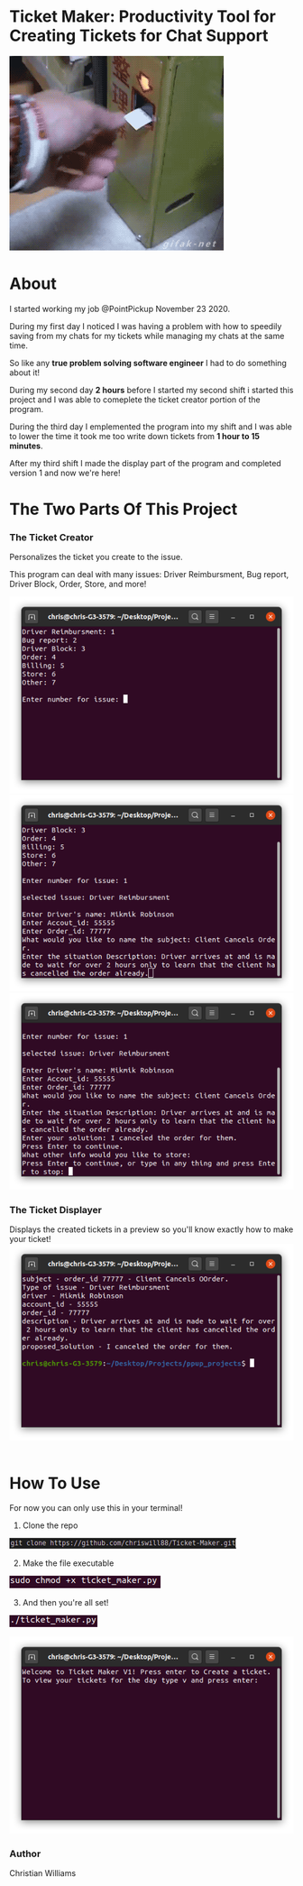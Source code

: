 # Ticket Maker: Productivity Tool for Creating Tickets for Chat Support
![ticket](photos/ticket.gif)


# About

I started working my job @PointPickup November 23 2020.

During my first day I noticed I was having a problem with how to speedily saving from my chats for my tickets while managing my chats at the same time.

So like any **true problem solving software engineer** I had to do something about it!

During my second day **2 hours** before I started my second shift i started this project and I was able to comeplete the ticket creator portion of the program.

During the third day I emplemented the program into my shift and I was able to lower the time it took me too write down tickets from **1 hour to 15 minutes**.

After my third shift I made the display part of the program and completed version 1 and now we're here!
&nbsp;
&nbsp;

# The Two Parts Of This Project

### The Ticket Creator

Personalizes the ticket you create to the issue.

This program can deal with many issues: 
Driver Reimbursment, Bug report, Driver Block, Order, Store, and more!


![issues](photos/issues.png)
![questions1](photos/questions1.png)
![questions2](photos/questions2.png)

### The Ticket Displayer

Displays the created tickets in a preview so you'll know exactly how to make your ticket!
![Display](photos/Display.png)
&nbsp;
&nbsp;

# How To Use

For now you can only use this in your terminal!

1. Clone the repo

![Clone](photos/gitclone.png)


2. Make the file executable

![executable](photos/executable.png)

3. And then you're all set!

![execute](photos/execute.png)

![welcome](photos/welcome-screen.png)

### Author
Christian Williams